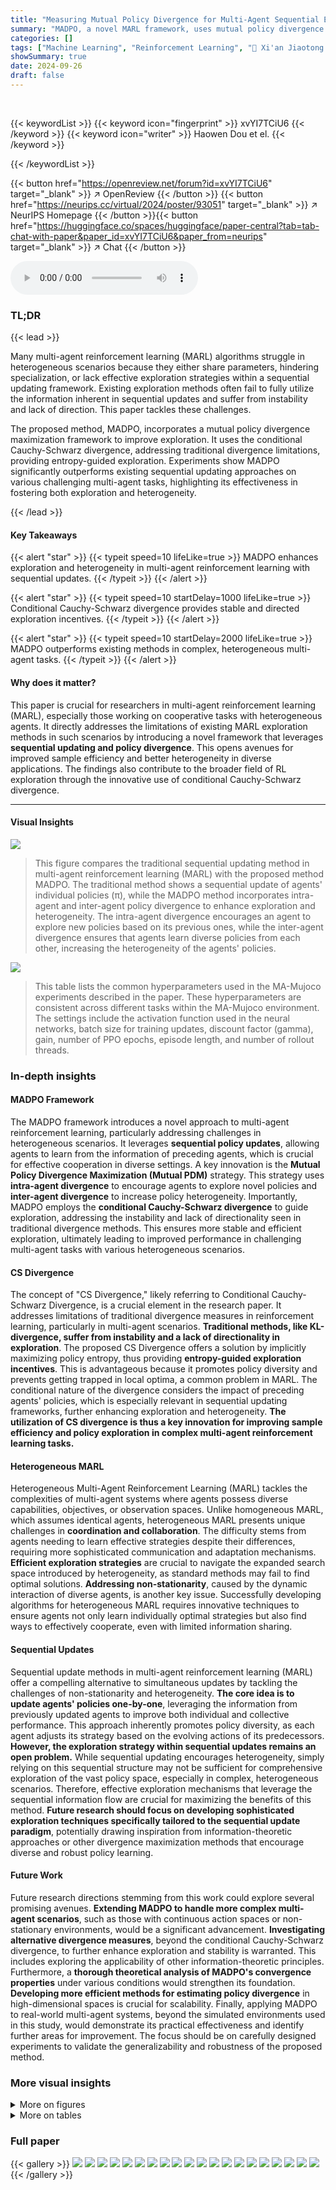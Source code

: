```yaml
---
title: "Measuring Mutual Policy Divergence for Multi-Agent Sequential Exploration"
summary: "MADPO, a novel MARL framework, uses mutual policy divergence maximization with conditional Cauchy-Schwarz divergence to enhance exploration and agent heterogeneity in sequential updating, outperformin..."
categories: []
tags: ["Machine Learning", "Reinforcement Learning", "🏢 Xi'an Jiaotong University",]
showSummary: true
date: 2024-09-26
draft: false
---
```


<br>

{{< keywordList >}}
{{< keyword icon="fingerprint" >}} xvYI7TCiU6 {{< /keyword >}}
{{< keyword icon="writer" >}} Haowen Dou et el. {{< /keyword >}}
 
{{< /keywordList >}}

{{< button href="https://openreview.net/forum?id=xvYI7TCiU6" target="_blank" >}}
↗ OpenReview
{{< /button >}}
{{< button href="https://neurips.cc/virtual/2024/poster/93051" target="_blank" >}}
↗ NeurIPS Homepage
{{< /button >}}{{< button href="https://huggingface.co/spaces/huggingface/paper-central?tab=tab-chat-with-paper&paper_id=xvYI7TCiU6&paper_from=neurips" target="_blank" >}}
↗ Chat
{{< /button >}}



<audio controls>
    <source src="https://ai-paper-reviewer.com/xvYI7TCiU6/podcast.wav" type="audio/wav">
    Your browser does not support the audio element.
</audio>


### TL;DR


{{< lead >}}

Many multi-agent reinforcement learning (MARL) algorithms struggle in heterogeneous scenarios because they either share parameters, hindering specialization, or lack effective exploration strategies within a sequential updating framework.  Existing exploration methods often fail to fully utilize the information inherent in sequential updates and suffer from instability and lack of direction. This paper tackles these challenges. 

The proposed method, MADPO, incorporates a mutual policy divergence maximization framework to improve exploration. It uses the conditional Cauchy-Schwarz divergence, addressing traditional divergence limitations, providing entropy-guided exploration.  Experiments show MADPO significantly outperforms existing sequential updating approaches on various challenging multi-agent tasks, highlighting its effectiveness in fostering both exploration and heterogeneity.

{{< /lead >}}


#### Key Takeaways

{{< alert "star" >}}
{{< typeit speed=10 lifeLike=true >}} MADPO enhances exploration and heterogeneity in multi-agent reinforcement learning with sequential updates. {{< /typeit >}}
{{< /alert >}}

{{< alert "star" >}}
{{< typeit speed=10 startDelay=1000 lifeLike=true >}} Conditional Cauchy-Schwarz divergence provides stable and directed exploration incentives. {{< /typeit >}}
{{< /alert >}}

{{< alert "star" >}}
{{< typeit speed=10 startDelay=2000 lifeLike=true >}} MADPO outperforms existing methods in complex, heterogeneous multi-agent tasks. {{< /typeit >}}
{{< /alert >}}

#### Why does it matter?
This paper is crucial for researchers in multi-agent reinforcement learning (MARL), especially those working on cooperative tasks with heterogeneous agents.  It directly addresses the limitations of existing MARL exploration methods in such scenarios by introducing a novel framework that leverages **sequential updating and policy divergence**. This opens avenues for improved sample efficiency and better heterogeneity in diverse applications.  The findings also contribute to the broader field of RL exploration through the innovative use of conditional Cauchy-Schwarz divergence.

------
#### Visual Insights



![](https://ai-paper-reviewer.com/xvYI7TCiU6/figures_3_1.jpg)

> This figure compares the traditional sequential updating method in multi-agent reinforcement learning (MARL) with the proposed method MADPO.  The traditional method shows a sequential update of agents' individual policies (π), while the MADPO method incorporates intra-agent and inter-agent policy divergence to enhance exploration and heterogeneity.  The intra-agent divergence encourages an agent to explore new policies based on its previous ones, while the inter-agent divergence ensures that agents learn diverse policies from each other, increasing the heterogeneity of the agents' policies.





![](https://ai-paper-reviewer.com/xvYI7TCiU6/tables_13_1.jpg)

> This table lists the common hyperparameters used in the MA-Mujoco experiments described in the paper.  These hyperparameters are consistent across different tasks within the MA-Mujoco environment.  The settings include the activation function used in the neural networks, batch size for training updates, discount factor (gamma), gain, number of PPO epochs, episode length, and number of rollout threads.





### In-depth insights


#### MADPO Framework
The MADPO framework introduces a novel approach to multi-agent reinforcement learning, particularly addressing challenges in heterogeneous scenarios.  It leverages **sequential policy updates**, allowing agents to learn from the information of preceding agents, which is crucial for effective cooperation in diverse settings.  A key innovation is the **Mutual Policy Divergence Maximization (Mutual PDM)** strategy. This strategy uses **intra-agent divergence** to encourage agents to explore novel policies and **inter-agent divergence** to increase policy heterogeneity.  Importantly, MADPO employs the **conditional Cauchy-Schwarz divergence** to guide exploration, addressing the instability and lack of directionality seen in traditional divergence methods. This ensures more stable and efficient exploration, ultimately leading to improved performance in challenging multi-agent tasks with various heterogeneous scenarios.

#### CS Divergence
The concept of "CS Divergence," likely referring to Conditional Cauchy-Schwarz Divergence, is a crucial element in the research paper.  It addresses limitations of traditional divergence measures in reinforcement learning, particularly in multi-agent scenarios.  **Traditional methods, like KL-divergence, suffer from instability and a lack of directionality in exploration**.  The proposed CS Divergence offers a solution by implicitly maximizing policy entropy, thus providing **entropy-guided exploration incentives**. This is advantageous because it promotes policy diversity and prevents getting trapped in local optima, a common problem in MARL.  The conditional nature of the divergence considers the impact of preceding agents' policies, which is especially relevant in sequential updating frameworks, further enhancing exploration and heterogeneity.  **The utilization of CS divergence is thus a key innovation for improving sample efficiency and policy exploration in complex multi-agent reinforcement learning tasks.**

#### Heterogeneous MARL
Heterogeneous Multi-Agent Reinforcement Learning (MARL) tackles the complexities of multi-agent systems where agents possess diverse capabilities, objectives, or observation spaces.  Unlike homogeneous MARL, which assumes identical agents, heterogeneous MARL presents unique challenges in **coordination and collaboration**.  The difficulty stems from agents needing to learn effective strategies despite their differences, requiring more sophisticated communication and adaptation mechanisms. **Efficient exploration strategies** are crucial to navigate the expanded search space introduced by heterogeneity, as standard methods may fail to find optimal solutions. **Addressing non-stationarity**, caused by the dynamic interaction of diverse agents, is another key issue.  Successfully developing algorithms for heterogeneous MARL requires innovative techniques to ensure agents not only learn individually optimal strategies but also find ways to effectively cooperate, even with limited information sharing.

#### Sequential Updates
Sequential update methods in multi-agent reinforcement learning (MARL) offer a compelling alternative to simultaneous updates by tackling the challenges of non-stationarity and heterogeneity.  **The core idea is to update agents' policies one-by-one**, leveraging the information from previously updated agents to improve both individual and collective performance. This approach inherently promotes policy diversity, as each agent adjusts its strategy based on the evolving actions of its predecessors.  **However, the exploration strategy within sequential updates remains an open problem.** While sequential updating encourages heterogeneity, simply relying on this sequential structure may not be sufficient for comprehensive exploration of the vast policy space, especially in complex, heterogeneous scenarios.  Therefore, effective exploration mechanisms that leverage the sequential information flow are crucial for maximizing the benefits of this method.  **Future research should focus on developing sophisticated exploration techniques specifically tailored to the sequential update paradigm**, potentially drawing inspiration from information-theoretic approaches or other divergence maximization methods that encourage diverse and robust policy learning.

#### Future Work
Future research directions stemming from this work could explore several promising avenues. **Extending MADPO to handle more complex multi-agent scenarios**, such as those with continuous action spaces or non-stationary environments, would be a significant advancement.  **Investigating alternative divergence measures**, beyond the conditional Cauchy-Schwarz divergence, to further enhance exploration and stability is warranted.  This includes exploring the applicability of other information-theoretic principles.  Furthermore, a **thorough theoretical analysis of MADPO's convergence properties** under various conditions would strengthen its foundation.  **Developing more efficient methods for estimating policy divergence** in high-dimensional spaces is crucial for scalability.  Finally, applying MADPO to real-world multi-agent systems, beyond the simulated environments used in this study, would demonstrate its practical effectiveness and identify further areas for improvement.  The focus should be on carefully designed experiments to validate the generalizability and robustness of the proposed method.


### More visual insights

<details>
<summary>More on figures
</summary>


![](https://ai-paper-reviewer.com/xvYI7TCiU6/figures_3_2.jpg)

> This figure illustrates the difference between traditional sequential updating MARL and the proposed MADPO method.  The left side shows a standard sequential updating approach where agents update their policies one by one.  The right side depicts MADPO, highlighting the incorporation of intra-agent divergence (measuring policy differences within an agent's episodes) and inter-agent divergence (measuring policy differences between agents) to enhance exploration and heterogeneity.  The colored boxes represent policies and their updates, emphasizing the flow of information and the differences between the two approaches.


![](https://ai-paper-reviewer.com/xvYI7TCiU6/figures_7_1.jpg)

> This figure compares the performance of MADPO against other baseline methods (A2PO, HAPPO, HATRPO, MAPPO) on various Multi-Agent Mujoco tasks.  The results show that MADPO consistently achieves higher episode rewards across all tasks, demonstrating the effectiveness of its mutual policy divergence maximization strategy in promoting both heterogeneity and exploration. The shaded areas represent 95% confidence intervals.


![](https://ai-paper-reviewer.com/xvYI7TCiU6/figures_8_1.jpg)

> This figure compares the traditional sequential updating MARL method with the proposed MADPO method.  It illustrates how MADPO incorporates intra-agent (policy divergence between episodes for a single agent) and inter-agent (policy divergence between agents) divergence to enhance exploration and heterogeneity. The diagram uses boxes to visually represent policies and their updates, highlighting the differences in the approaches.


![](https://ai-paper-reviewer.com/xvYI7TCiU6/figures_8_2.jpg)

> This figure presents the results of the Interquartile Mean (IQM) performance comparison across multiple tasks between MADPO and other baseline methods. The IQM is used to measure the sample efficiency, which is the mean of the middle 50% of runs to reduce the bias of outliers.  The figure displays the IQM of episodic rewards for 10 tasks from the Bi-DexHands environment and 9 tasks from the MA-Mujoco environment.  Each line represents a different algorithm, showing the average reward over time, and the shaded area indicates the 95% confidence interval.  The results demonstrate that MADPO achieves higher average rewards across tasks and has higher sample efficiency than state-of-the-art methods.


![](https://ai-paper-reviewer.com/xvYI7TCiU6/figures_9_1.jpg)

> This figure compares the performance of different exploration methods including entropy, KL-divergence, no incentive, and CS-divergence.  Subfigure (a) shows the learning curves for three different multi-agent tasks: HalfCheetah-v2-6x1, ShadowHandDoorOpenInward, and Walker2d-v2-3x2.  Subfigure (b) displays an aggregate IQM comparison of episode rewards across multiple tasks (10 in Dexhands and 10 in Mamujoco). The results demonstrate that the proposed conditional Cauchy-Schwarz (CS) divergence significantly outperforms other methods, providing more stable and effective exploration in multi-agent reinforcement learning.


![](https://ai-paper-reviewer.com/xvYI7TCiU6/figures_9_2.jpg)

> This figure presents the results of parameter sensitivity studies conducted on the MADPO algorithm. It shows how the performance of MADPO varies across different tasks (ShadowHandDoorOpenInward, Walker2d-v2-6x1, and ShadowHandDoorOpenInward) when adjusting the parameters λ and σ. The parameter λ controls the influence of inter-agent and intra-agent policy divergence, while σ influences the conditional Cauchy-Schwarz policy divergence. The results reveal MADPO's performance is slightly sensitive to σ and that its performance is significantly better than HAPPO for various settings of λ and σ.


![](https://ai-paper-reviewer.com/xvYI7TCiU6/figures_15_1.jpg)

> This figure compares the performance of MADPO against other state-of-the-art multi-agent reinforcement learning algorithms on five different tasks within the Multi-Agent MuJoCo environment. The results are presented as episode rewards plotted over training steps, and error bars show the 95% confidence interval. The results indicate that MADPO consistently outperforms other algorithms, illustrating the benefits of its mutual policy divergence maximization approach in enhancing exploration and heterogeneity, particularly in complex, multi-agent scenarios.


![](https://ai-paper-reviewer.com/xvYI7TCiU6/figures_16_1.jpg)

> This figure compares the traditional sequential updating MARL approach with the proposed MADPO method. It illustrates how MADPO incorporates intra-agent and inter-agent policy divergence to enhance exploration and heterogeneity, unlike traditional methods which only update policies sequentially without considering divergence.  The diagram visually represents the policy updates in both methods, showing the differences in how policy information is utilized.


![](https://ai-paper-reviewer.com/xvYI7TCiU6/figures_16_2.jpg)

> This figure compares the performance of MADPO against other baseline methods (A2PO, HAPPO, HATRPO, MAPPO) across 10 different Multi-Agent Mujoco scenarios.  The x-axis represents training steps, and the y-axis represents episode reward.  The figure shows MADPO consistently outperforms other methods in most scenarios, highlighting its effectiveness in complex, multi-agent environments. Different colored lines represent different methods, and shaded areas indicate the 95% confidence interval.


![](https://ai-paper-reviewer.com/xvYI7TCiU6/figures_16_3.jpg)

> This figure shows the results of a parameter sensitivity study for MADPO, assessing the impact of parameters λ (influencing the balance between inter-agent and intra-agent policy divergence) and σ (related to the conditional Cauchy-Schwarz divergence estimator).  The plots display the IQM (Interquartile Mean) episode reward across multiple tasks in both MA-Mujoco and Bi-DexHands environments for different values of λ and σ. The results show that MADPO's performance is moderately sensitive to these parameters, highlighting the importance of careful tuning for optimal results.  Comparing MADPO's performance against HAPPO provides a baseline for evaluating the benefits of MADPO's approach.


</details>




<details>
<summary>More on tables
</summary>


![](https://ai-paper-reviewer.com/xvYI7TCiU6/tables_13_2.jpg)
> This table lists the hyperparameters used in the Multi-Agent MuJoCo experiments.  It shows the hidden layer architecture, learning rates for the actor and critic networks, the clipping parameter for PPO, the coefficient for balancing inter-agent and intra-agent divergence, and the parameter for the Cauchy-Schwarz divergence.  The hyperparameters are specified for each of the different MuJoCo tasks.

![](https://ai-paper-reviewer.com/xvYI7TCiU6/tables_14_1.jpg)
> This table lists the common hyperparameters used in the Bi-DexHands experiments.  It includes settings for the activation function, batch size, gamma, gain, PPO epochs, episode length, number of rollout threads, hidden layer architecture, clipping range, actor learning rate, and critic learning rate. These hyperparameters are consistent across different scenarios within the Bi-DexHands environment, ensuring consistency and facilitating comparison between experiments.

![](https://ai-paper-reviewer.com/xvYI7TCiU6/tables_14_2.jpg)
> This table lists the different hyperparameter settings used for the various tasks within the Bi-DexHands environment.  Specifically, it shows the values of lambda (λ) and sigma (σ) which are parameters of the Mutual Policy Divergence Maximization (Mutual PDM) method used in the MADPO algorithm.  Different tasks require different parameter tuning, as indicated in this table.

![](https://ai-paper-reviewer.com/xvYI7TCiU6/tables_17_1.jpg)
> This table shows the training time of different algorithms (A2PO, HAPPO, HATRPO, MAPPO, and MADPO) on various multi-agent tasks in both MuJoCo and Bi-DexHands environments.  The results are presented in hours and minutes, indicating the computational cost of each method for reaching a certain level of training progress. Note that training steps are also reported for each task.

</details>




### Full paper

{{< gallery >}}
<img src="https://ai-paper-reviewer.com/xvYI7TCiU6/1.png" class="grid-w50 md:grid-w33 xl:grid-w25" />
<img src="https://ai-paper-reviewer.com/xvYI7TCiU6/2.png" class="grid-w50 md:grid-w33 xl:grid-w25" />
<img src="https://ai-paper-reviewer.com/xvYI7TCiU6/3.png" class="grid-w50 md:grid-w33 xl:grid-w25" />
<img src="https://ai-paper-reviewer.com/xvYI7TCiU6/4.png" class="grid-w50 md:grid-w33 xl:grid-w25" />
<img src="https://ai-paper-reviewer.com/xvYI7TCiU6/5.png" class="grid-w50 md:grid-w33 xl:grid-w25" />
<img src="https://ai-paper-reviewer.com/xvYI7TCiU6/6.png" class="grid-w50 md:grid-w33 xl:grid-w25" />
<img src="https://ai-paper-reviewer.com/xvYI7TCiU6/7.png" class="grid-w50 md:grid-w33 xl:grid-w25" />
<img src="https://ai-paper-reviewer.com/xvYI7TCiU6/8.png" class="grid-w50 md:grid-w33 xl:grid-w25" />
<img src="https://ai-paper-reviewer.com/xvYI7TCiU6/9.png" class="grid-w50 md:grid-w33 xl:grid-w25" />
<img src="https://ai-paper-reviewer.com/xvYI7TCiU6/10.png" class="grid-w50 md:grid-w33 xl:grid-w25" />
<img src="https://ai-paper-reviewer.com/xvYI7TCiU6/11.png" class="grid-w50 md:grid-w33 xl:grid-w25" />
<img src="https://ai-paper-reviewer.com/xvYI7TCiU6/12.png" class="grid-w50 md:grid-w33 xl:grid-w25" />
<img src="https://ai-paper-reviewer.com/xvYI7TCiU6/13.png" class="grid-w50 md:grid-w33 xl:grid-w25" />
<img src="https://ai-paper-reviewer.com/xvYI7TCiU6/14.png" class="grid-w50 md:grid-w33 xl:grid-w25" />
<img src="https://ai-paper-reviewer.com/xvYI7TCiU6/15.png" class="grid-w50 md:grid-w33 xl:grid-w25" />
<img src="https://ai-paper-reviewer.com/xvYI7TCiU6/16.png" class="grid-w50 md:grid-w33 xl:grid-w25" />
<img src="https://ai-paper-reviewer.com/xvYI7TCiU6/17.png" class="grid-w50 md:grid-w33 xl:grid-w25" />
<img src="https://ai-paper-reviewer.com/xvYI7TCiU6/18.png" class="grid-w50 md:grid-w33 xl:grid-w25" />
<img src="https://ai-paper-reviewer.com/xvYI7TCiU6/19.png" class="grid-w50 md:grid-w33 xl:grid-w25" />
<img src="https://ai-paper-reviewer.com/xvYI7TCiU6/20.png" class="grid-w50 md:grid-w33 xl:grid-w25" />
{{< /gallery >}}